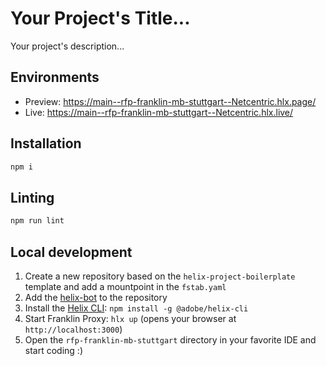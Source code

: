 # Your Project's Title...
Your project's description...

## Environments
- Preview: https://main--rfp-franklin-mb-stuttgart--Netcentric.hlx.page/
- Live: https://main--rfp-franklin-mb-stuttgart--Netcentric.hlx.live/

## Installation

```sh
npm i
```

## Linting

```sh
npm run lint
```

## Local development

1. Create a new repository based on the `helix-project-boilerplate` template and add a mountpoint in the `fstab.yaml`
1. Add the [helix-bot](https://github.com/apps/helix-bot) to the repository
1. Install the [Helix CLI](https://github.com/adobe/helix-cli): `npm install -g @adobe/helix-cli`
1. Start Franklin Proxy: `hlx up` (opens your browser at `http://localhost:3000`)
1. Open the `rfp-franklin-mb-stuttgart` directory in your favorite IDE and start coding :)
